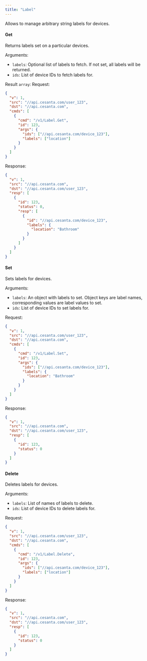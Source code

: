 ```yaml
---
title: "Label"
---
```


Allows to manage arbitrary string labels for devices.

#### Get
Returns labels set on a particular devices.

Arguments:
- `labels`: Optional list of labels to fetch. If not set, all labels will be returned.
- `ids`: List of device IDs to fetch labels for.

Result `array`: 
Request:
```json
{
  "v": 1,
  "src": "//api.cesanta.com/user_123",
  "dst": "//api.cesanta.com",
  "cmds": [
    {
      "cmd": "/v1/Label.Get",
      "id": 123,
      "args": {
        "ids": ["//api.cesanta.com/device_123"],
        "labels": ["location"]
      }
    }
  ]
}

```

Response:
```json
{
  "v": 1,
  "src": "//api.cesanta.com",
  "dst": "//api.cesanta.com/user_123",
  "resp": [
    {
      "id": 123,
      "status": 0,
      "resp": [
        {
          "id": "//api.cesanta.com/device_123",
          "labels": {
            "location": "Bathroom"
          }
        }
      ]
    }
  ]
}

```

#### Set
Sets labels for devices.

Arguments:
- `labels`: An object with labels to set. Object keys are label names, corresponding values are label values to set.
- `ids`: List of device IDs to set labels for.

Request:
```json
{
  "v": 1,
  "src": "//api.cesanta.com/user_123",
  "dst": "//api.cesanta.com",
  "cmds": [
    {
      "cmd": "/v1/Label.Set",
      "id": 123,
      "args": {
        "ids": ["//api.cesanta.com/device_123"],
        "labels": {
          "location": "Bathroom"
        }
      }
    }
  ]
}

```

Response:
```json
{
  "v": 1,
  "src": "//api.cesanta.com",
  "dst": "//api.cesanta.com/user_123",
  "resp": [
    {
      "id": 123,
      "status": 0
    }
  ]
}

```

#### Delete
Deletes labels for devices.

Arguments:
- `labels`: List of names of labels to delete.
- `ids`: List of device IDs to delete labels for.

Request:
```json
{
  "v": 1,
  "src": "//api.cesanta.com/user_123",
  "dst": "//api.cesanta.com",
  "cmds": [
    {
      "cmd": "/v1/Label.Delete",
      "id": 123,
      "args": {
        "ids": ["//api.cesanta.com/device_123"],
        "labels": ["location"]
      }
    }
  ]
}

```

Response:
```json
{
  "v": 1,
  "src": "//api.cesanta.com",
  "dst": "//api.cesanta.com/user_123",
  "resp": [
    {
      "id": 123,
      "status": 0
    }
  ]
}

```


